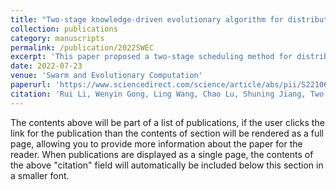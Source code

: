 ```yaml
---
title: "Two-stage knowledge-driven evolutionary algorithm for distributed green flexible job shop scheduling with type-2 fuzzy processing time"
collection: publications
category: manuscripts
permalink: /publication/2022SWEC
excerpt: 'This paper proposed a two-stage scheduling method for distributed fuzzy FJSP.'
date: 2022-07-23
venue: 'Swarm and Evolutionary Computation'
paperurl: 'https://www.sciencedirect.com/science/article/abs/pii/S2210650222001092'
citation: 'Rui Li, Wenyin Gong, Ling Wang, Chao Lu, Shuning Jiang, Two-stage knowledge-driven evolutionary algorithm for distributed green flexible job shop scheduling with type-2 fuzzy processing time, <i>Swarm and Evolutionary Computation </i>,74,2022,101139.'
---
```


The contents above will be part of a list of publications, if the user clicks the link for the publication than the contents of section will be rendered as a full page, allowing you to provide more information about the paper for the reader. When publications are displayed as a single page, the contents of the above "citation" field will automatically be included below this section in a smaller font.
